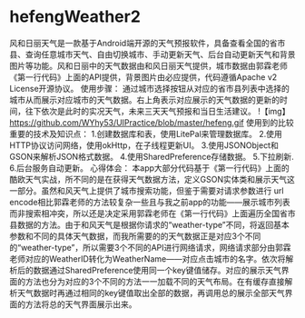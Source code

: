 # hefengWeather2
风和日丽天气是一款基于Android端开源的天气预报软件，具备查看全国的省市县、查询任意城市天气、自由切换城市、手动更新天气、后台自动更新天气和背景图片等功能。风和日丽中的天气数据由和风日丽天气提供，城市数据由郭霖老师《第一行代码》上面的API提供，背景图片由必应提供，代码遵循Apache v2 License开源协议。
使用步骤：
通过城市选择按钮从对应的省市县列表中选择的城市从而展示对应城市的天气数据。右上角表示对应展示的天气数据的更新的时间，往下依次是此时的实况天气，未来三天天气预报和当日生活建议。
!【img】https://github.com/WYhy53/UIPractice/blob/master/hefeng.gif
使⽤到的⽐较重要的技术及知识点：
1.创建数据库和表，使用LitePal来管理数据库。
2.使用HTTP协议访问网络，使用okHttp，在子线程更新UI。
3.使用JSONObject和GSON来解析JSON格式数据。
4.使用SharedPreference存储数据。
5.下拉刷新.
6.后台服务自动更新。
⼼得体会：
本app大部分代码基于《第一行代码》上面的酷欧天气实战，所不同的是在获得天气数据方法，定义GSON实体类和展示天气这一部分。虽然和风天气上提供了城市搜索功能，但鉴于需要对请求参数进行 url encode相比郭霖老师的方法较复杂一些且与我之前app的功能——展示城市列表而非搜索相冲突，所以还是决定采用郭霖老师在《第一行代码》上面遍历全国省市县数据的方法。由于和风天气是根据你请求的“weather-type”不同，将返回基本参数和不同的具体天气数据，而我所需要的的天气数据正是对应3个不同的“weather-type”，所以需要3个不同的API进行网络请求，网络请求部分由郭霖老师对应的WeatherID转化为WeatherName——对应点击城市的名字。依次将解析后的数据通过SharedPreference使用同一个key键值储存。对应的展示天气界面的方法也分为对应的3个不同的方法一一加载不同的天气布局。在有缓存直接解析天气数据时再通过相同的key键值取出全部的数据，再调用总的展示全部天气界面的方法将总的天气界面展示出来。
